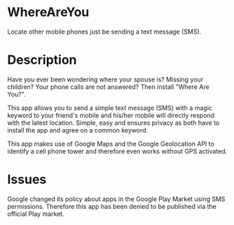 # WhereAreYou

Locate other mobile phones just be sending a text message (SMS). 

# Description
Have you ever been wondering where your spouse is? Missing your children? Your phone calls are not answered? Then install "Where Are You?".

This app allows you to send a simple text message (SMS) with a magic keyword to your friend's mobile and his/her mobile will directly respond with the latest location. Simple, easy and ensures privacy as both have to install the app and agree on a common keyword.

This app makes use of Google Maps and the Google Geolocation API to identify a cell phone tower and therefore even works without GPS activated.

# Issues
Google changed its policy about apps in the Google Play Market using SMS permissions. Therefore this app has been denied to be published via the official Play market.
